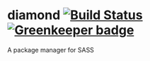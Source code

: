 # diamond [![Build Status](https://travis-ci.org/Hackzzila/diamond.svg?branch=master)](https://travis-ci.org/Hackzzila/diamond) [![Greenkeeper badge](https://badges.greenkeeper.io/Hackzzila/diamond.svg)](https://greenkeeper.io/)
A package manager for SASS
